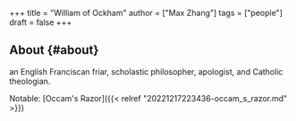 +++
title = "William of Ockham"
author = ["Max Zhang"]
tags = ["people"]
draft = false
+++

## About {#about}

an English Franciscan friar, scholastic philosopher, apologist, and Catholic theologian.

Notable: [Occam's Razor]({{< relref "20221217223436-occam_s_razor.md" >}})
